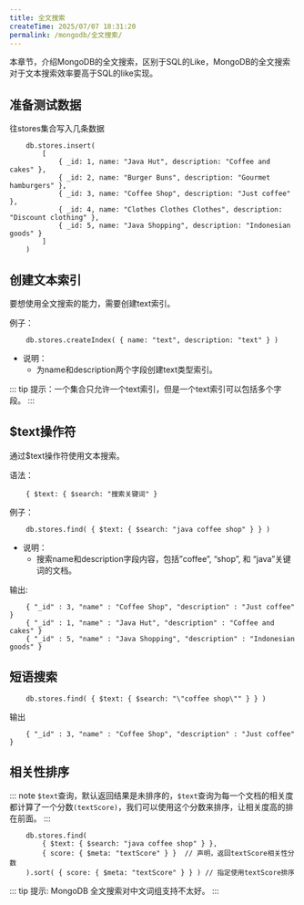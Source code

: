 ```yaml
---
title: 全文搜索
createTime: 2025/07/07 18:31:20
permalink: /mongodb/全文搜索/
---
```

本章节，介绍MongoDB的全文搜索，区别于SQL的Like，MongoDB的全文搜索对于文本搜索效率要高于SQL的like实现。

## 准备测试数据

往stores集合写入几条数据
```shell
    db.stores.insert(
        [
            { _id: 1, name: "Java Hut", description: "Coffee and cakes" },
            { _id: 2, name: "Burger Buns", description: "Gourmet hamburgers" },
            { _id: 3, name: "Coffee Shop", description: "Just coffee" },
            { _id: 4, name: "Clothes Clothes Clothes", description: "Discount clothing" },
            { _id: 5, name: "Java Shopping", description: "Indonesian goods" }
        ]
    )
```

## 创建文本索引

要想使用全文搜索的能力，需要创建text索引。

例子：
```shell
    db.stores.createIndex( { name: "text", description: "text" } )
```

- 说明：
    - 为name和description两个字段创建text类型索引。

::: tip 提示：一个集合只允许一个text索引，但是一个text索引可以包括多个字段。
:::

## $text操作符

通过$text操作符使用文本搜索。

语法：
```shell
    { $text: { $search: "搜索关键词" }
```

例子：
```shell
    db.stores.find( { $text: { $search: "java coffee shop" } } )
```

- 说明：
    - 搜索name和description字段内容，包括”coffee”, “shop”, 和 “java”关键词的文档。

输出:
```shell
    { "_id" : 3, "name" : "Coffee Shop", "description" : "Just coffee" }
    { "_id" : 1, "name" : "Java Hut", "description" : "Coffee and cakes" }
    { "_id" : 5, "name" : "Java Shopping", "description" : "Indonesian goods" }
```

## 短语搜索
```shell
    db.stores.find( { $text: { $search: "\"coffee shop\"" } } )
```

输出
```shell
    { "_id" : 3, "name" : "Coffee Shop", "description" : "Just coffee" }
```

## 相关性排序

::: note `$text`查询，默认返回结果是未排序的，`$text`查询为每一个文档的相关度都计算了一个分数`(textScore)`，我们可以使用这个分数来排序，让相关度高的排在前面。
:::

```shell
    db.stores.find(
        { $text: { $search: "java coffee shop" } },
        { score: { $meta: "textScore" } }  // 声明，返回textScore相关性分数
    ).sort( { score: { $meta: "textScore" } } ) // 指定使用textScore排序
```

::: tip 提示: MongoDB 全文搜索对中文词组支持不太好。
:::